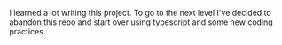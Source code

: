 I learned a lot writing this project.
To go to the next level I've decided to abandon this repo and start over using typescript and some new coding practices.
